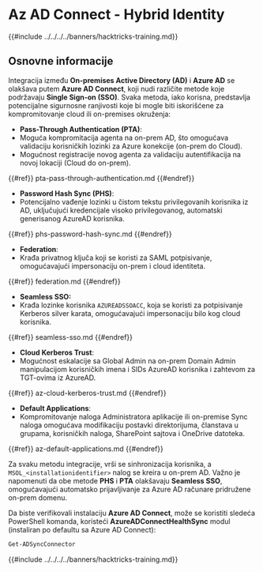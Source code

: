 # Az AD Connect - Hybrid Identity

{{#include ../../../../banners/hacktricks-training.md}}

## Osnovne informacije

Integracija između **On-premises Active Directory (AD)** i **Azure AD** se olakšava putem **Azure AD Connect**, koji nudi različite metode koje podržavaju **Single Sign-on (SSO)**. Svaka metoda, iako korisna, predstavlja potencijalne sigurnosne ranjivosti koje bi mogle biti iskorišćene za kompromitovanje cloud ili on-premises okruženja:

- **Pass-Through Authentication (PTA)**:
- Moguća kompromitacija agenta na on-prem AD, što omogućava validaciju korisničkih lozinki za Azure konekcije (on-prem do Cloud).
- Mogućnost registracije novog agenta za validaciju autentifikacija na novoj lokaciji (Cloud do on-prem).

{{#ref}}
pta-pass-through-authentication.md
{{#endref}}

- **Password Hash Sync (PHS)**:
- Potencijalno vađenje lozinki u čistom tekstu privilegovanih korisnika iz AD, uključujući kredencijale visoko privilegovanog, automatski generisanog AzureAD korisnika.

{{#ref}}
phs-password-hash-sync.md
{{#endref}}

- **Federation**:
- Krađa privatnog ključa koji se koristi za SAML potpisivanje, omogućavajući impersonaciju on-prem i cloud identiteta.

{{#ref}}
federation.md
{{#endref}}

- **Seamless SSO:**
- Krađa lozinke korisnika `AZUREADSSOACC`, koja se koristi za potpisivanje Kerberos silver karata, omogućavajući impersonaciju bilo kog cloud korisnika.

{{#ref}}
seamless-sso.md
{{#endref}}

- **Cloud Kerberos Trust**:
- Mogućnost eskalacije sa Global Admin na on-prem Domain Admin manipulacijom korisničkih imena i SIDs AzureAD korisnika i zahtevom za TGT-ovima iz AzureAD.

{{#ref}}
az-cloud-kerberos-trust.md
{{#endref}}

- **Default Applications**:
- Kompromitovanje naloga Administratora aplikacije ili on-premise Sync naloga omogućava modifikaciju postavki direktorijuma, članstava u grupama, korisničkih naloga, SharePoint sajtova i OneDrive datoteka.

{{#ref}}
az-default-applications.md
{{#endref}}

Za svaku metodu integracije, vrši se sinhronizacija korisnika, a `MSOL_<installationidentifier>` nalog se kreira u on-prem AD. Važno je napomenuti da obe metode **PHS** i **PTA** olakšavaju **Seamless SSO**, omogućavajući automatsko prijavljivanje za Azure AD računare pridružene on-prem domenu.

Da biste verifikovali instalaciju **Azure AD Connect**, može se koristiti sledeća PowerShell komanda, koristeći **AzureADConnectHealthSync** modul (instaliran po defaultu sa Azure AD Connect):
```powershell
Get-ADSyncConnector
```
{{#include ../../../../banners/hacktricks-training.md}}
